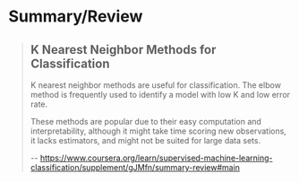 # Summary/Review
> 
> ## **K Nearest Neighbor Methods for Classification**
> 
> K nearest neighbor methods are useful for classification. The elbow method is frequently used to identify a model with low K and low error rate.
> 
> These methods are popular due to their easy computation and interpretability, although it might take time scoring new observations, it lacks estimators, and might not be suited for large data sets.
>
> -- https://www.coursera.org/learn/supervised-machine-learning-classification/supplement/gJMfn/summary-review#main
